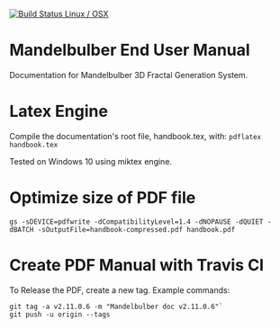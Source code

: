 [![Build Status Linux / OSX](https://travis-ci.org/buddhi1980/mandelbulber_doc.svg?branch=master)](https://travis-ci.org/buddhi1980/mandelbulber_doc)

# Mandelbulber End User Manual
Documentation for Mandelbulber 3D Fractal Generation System.

# Latex Engine
Compile the documentation's root file, handbook.tex, with:
`pdflatex handbook.tex`

Tested on Windows 10 using miktex engine.

# Optimize size of PDF file
`gs -sDEVICE=pdfwrite -dCompatibilityLevel=1.4 -dNOPAUSE -dQUIET -dBATCH -sOutputFile=handbook-compressed.pdf handbook.pdf`

# Create PDF Manual with Travis CI
To Release the PDF, create a new tag. Example commands:
``` 
git tag -a v2.11.0.6 -m "Mandelbulber doc v2.11.0.6"`
git push -u origin --tags
```
